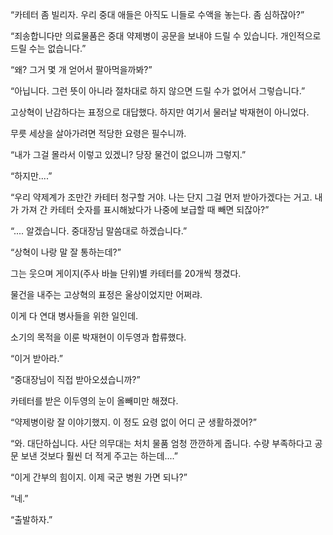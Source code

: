 “카테터 좀 빌리자. 우리 중대 애들은 아직도 니들로 수액을 놓는다. 좀 심하잖아?”

“죄송합니다만 의료물품은 중대 약제병이 공문을 보내야 드릴 수 있습니다. 개인적으로 드릴 수는 없습니다.”

“왜? 그거 몇 개 얻어서 팔아먹을까봐?”

“아닙니다. 그런 뜻이 아니라 절차대로 하지 않으면 드릴 수가 없어서 그렇습니다.”

고상혁이 난감하다는 표정으로 대답했다. 하지만 여기서 물러날 박재현이 아니었다.

무릇 세상을 살아가려면 적당한 요령은 필수니까.

“내가 그걸 몰라서 이렇고 있겠니? 당장 물건이 없으니까 그렇지.”

“하지만....”

“우리 약제계가 조만간 카테터 청구할 거야. 나는 단지 그걸 먼저 받아가겠다는 거고. 내가 가져 간 카테터 숫자를 표시해놨다가 나중에 보급할 때 빼면 되잖아?”

“.... 알겠습니다. 중대장님 말씀대로 하겠습니다.”

“상혁이 나랑 말 잘 통하는데?”

그는 웃으며 게이지(주사 바늘 단위)별 카테터를 20개씩 챙겼다.

물건을 내주는 고상혁의 표정은 울상이었지만 어쩌랴.

이게 다 연대 병사들을 위한 일인데.

소기의 목적을 이룬 박재현이 이두영과 합류했다.

“이거 받아라.”

“중대장님이 직접 받아오셨습니까?”

카테터를 받은 이두영의 눈이 올빼미만 해졌다.

“약제병이랑 잘 이야기했지. 이 정도 요령 없이 어디 군 생활하겠어?”

“와. 대단하십니다. 사단 의무대는 처치 물품 엄청 깐깐하게 줍니다. 수량 부족하다고 공문 보낸 것보다 훨씬 더 적게 주고는 하는데....”

“이게 간부의 힘이지. 이제 국군 병원 가면 되나?”

“네.”

“출발하자.”